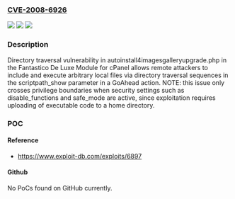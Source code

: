 ### [CVE-2008-6926](https://cve.mitre.org/cgi-bin/cvename.cgi?name=CVE-2008-6926)
![](https://img.shields.io/static/v1?label=Product&message=n%2Fa&color=blue)
![](https://img.shields.io/static/v1?label=Version&message=n%2Fa&color=blue)
![](https://img.shields.io/static/v1?label=Vulnerability&message=n%2Fa&color=brighgreen)

### Description

Directory traversal vulnerability in autoinstall4imagesgalleryupgrade.php in the Fantastico De Luxe Module for cPanel allows remote attackers to include and execute arbitrary local files via directory traversal sequences in the scriptpath_show parameter in a GoAhead action.  NOTE: this issue only crosses privilege boundaries when security settings such as disable_functions and safe_mode are active, since exploitation requires uploading of executable code to a home directory.

### POC

#### Reference
- https://www.exploit-db.com/exploits/6897

#### Github
No PoCs found on GitHub currently.

